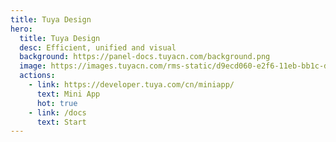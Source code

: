 ```yaml
---
title: Tuya Design
hero:
  title: Tuya Design
  desc: Efficient, unified and visual
  background: https://panel-docs.tuyacn.com/background.png
  image: https://images.tuyacn.com/rms-static/d9ecd060-e2f6-11eb-bb1c-dd1a7461f245-1626083541094.svg?tyName=20210712tuya-logo-2x.svg
  actions:
    - link: https://developer.tuya.com/cn/miniapp/
      text: Mini App
      hot: true
    - link: /docs
      text: Start
---
```

